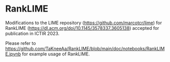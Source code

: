 # RankLIME

Modifications to the LIME repository (https://github.com/marcotcr/lime) for RankLIME (https://dl.acm.org/doi/10.1145/3578337.3605138) accepted for publication in ICTIR 2023.

Please refer to https://github.com/TaKneeAa/RankLIME/blob/main/doc/notebooks/RankLIME.ipynb for example usage of RankLIME.